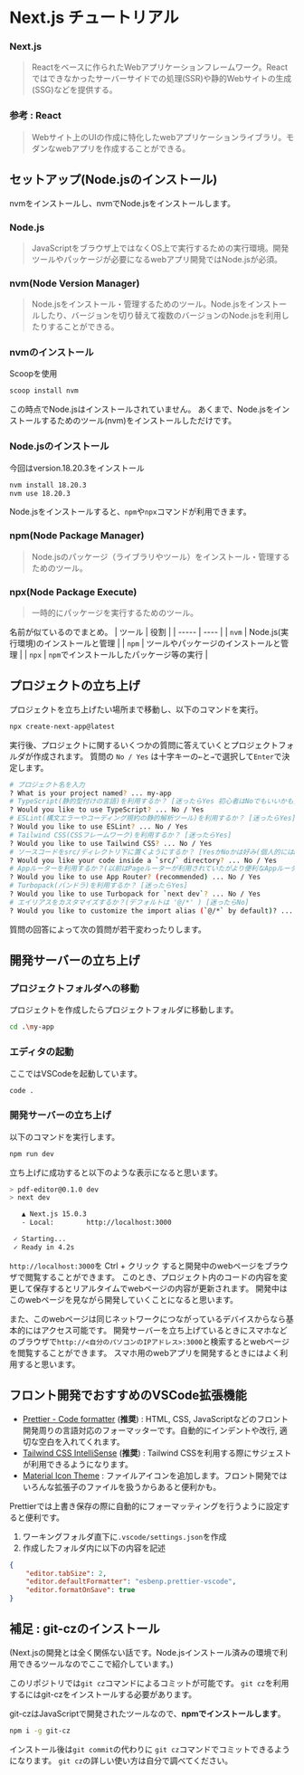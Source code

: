 # Next.js チュートリアル

### Next.js
> Reactをベースに作られたWebアプリケーションフレームワーク。Reactではできなかったサーバーサイドでの処理(SSR)や静的Webサイトの生成(SSG)などを提供する。

### 参考 : React
> Webサイト上のUIの作成に特化したwebアプリケーションライブラリ。モダンなwebアプリを作成することができる。

## セットアップ(Node.jsのインストール)
nvmをインストールし、nvmでNode.jsをインストールします。

### Node.js
> JavaScriptをブラウザ上ではなくOS上で実行するための実行環境。開発ツールやパッケージが必要になるwebアプリ開発ではNode.jsが必須。

### nvm(Node Version Manager)
> Node.jsをインストール・管理するためのツール。Node.jsをインストールしたり、バージョンを切り替えて複数のバージョンのNode.jsを利用したりすることができる。

### nvmのインストール
Scoopを使用
```bash
scoop install nvm
```

この時点でNode.jsはインストールされていません。
あくまで、Node.jsをインストールするためのツール(nvm)をインストールしただけです。

### Node.jsのインストール
今回はversion.18.20.3をインストール
```bash
nvm install 18.20.3
nvm use 18.20.3
```

Node.jsをインストールすると、`npm`や`npx`コマンドが利用できます。

### npm(Node Package Manager)
> Node.jsのパッケージ（ライブラリやツール）をインストール・管理するためのツール。


### npx(Node Package Execute)
> 一時的にパッケージを実行するためのツール。

名前が似ているのでまとめ。
| ツール | 役割 |
| ----- | ---- |
| `nvm` | Node.js(実行環境)のインストールと管理 |
| `npm` | ツールやパッケージのインストールと管理 |
| `npx` | `npm`でインストールしたパッケージ等の実行 |

## プロジェクトの立ち上げ
プロジェクトを立ち上げたい場所まで移動し、以下のコマンドを実行。
```bash
npx create-next-app@latest
```

実行後、プロジェクトに関するいくつかの質問に答えていくとプロジェクトフォルダが作成されます。
質問の `No / Yes` は十字キーの`←`と`→`で選択して`Enter`で決定します。
```bash
# プロジェクト名を入力
? What is your project named? ... my-app
# TypeScript(静的型付けの言語)を利用するか？ [迷ったらYes 初心者はNoでもいいかも]
? Would you like to use TypeScript? ... No / Yes
# ESLint(構文エラーやコーディング規約の静的解析ツール)を利用するか？ [迷ったらYes]
? Would you like to use ESLint? ... No / Yes
# Tailwind CSS(CSSフレームワーク)を利用するか？ [迷ったらYes]
? Would you like to use Tailwind CSS? ... No / Yes
# ソースコードをsrc/ディレクトリ下に置くようにするか？ [YesかNoかは好み(個人的にはNo)]
? Would you like your code inside a `src/` directory? ... No / Yes
# Appルーターを利用するか？(以前はPageルーターが利用されていたがより便利なAppルーターが追加された) [迷ったらYes]
? Would you like to use App Router? (recommended) ... No / Yes
# Turbopack(バンドラ)を利用するか？ [迷ったらYes]
? Would you like to use Turbopack for `next dev`? ... No / Yes
# エイリアスをカスタマイズするか？(デフォルトは '@/*' ) [迷ったらNo]
? Would you like to customize the import alias (`@/*` by default)? ... No / Yes
```
質問の回答によって次の質問が若干変わったりします。

## 開発サーバーの立ち上げ

### プロジェクトフォルダへの移動
プロジェクトを作成したらプロジェクトフォルダに移動します。
```bash
cd .\my-app
```

### エディタの起動
ここではVSCodeを起動しています。
```bash
code .
```

### 開発サーバーの立ち上げ
以下のコマンドを実行します。
```bash
npm run dev
```

立ち上げに成功すると以下のような表示になると思います。
```bash
> pdf-editor@0.1.0 dev
> next dev

   ▲ Next.js 15.0.3
   - Local:        http://localhost:3000

 ✓ Starting...
 ✓ Ready in 4.2s
```

`http://localhost:3000`を Ctrl + クリック すると開発中のwebページをブラウザで閲覧することができます。
このとき、プロジェクト内のコードの内容を変更して保存するとリアルタイムでwebページの内容が更新されます。
開発中はこのwebページを見ながら開発していくことになると思います。

また、このwebページは同じネットワークにつながっているデバイスからなら基本的にはアクセス可能です。
開発サーバーを立ち上げているときにスマホなどのブラウザで`http://<自分のパソコンのIPアドレス>:3000`と検索するとwebページを閲覧することができます。
スマホ用のwebアプリを開発するときにはよく利用すると思います。

## フロント開発でおすすめのVSCode拡張機能
- [Prettier - Code formatter](https://marketplace.visualstudio.com/items?itemName=esbenp.prettier-vscode) (**推奨**) : HTML, CSS, JavaScriptなどのフロント開発周りの言語対応のフォーマッターです。自動的にインデントや改行, 適切な空白を入れてくれます。
- [Tailwind CSS IntelliSense](https://marketplace.visualstudio.com/items?itemName=bradlc.vscode-tailwindcss) (**推奨**) : Tailwind CSSを利用する際にサジェストが利用できるようになります。
- [Material Icon Theme](https://marketplace.visualstudio.com/items?itemName=PKief.material-icon-theme) : ファイルアイコンを追加します。フロント開発ではいろんな拡張子のファイルを扱うからあると便利かも。

Prettierでは上書き保存の際に自動的にフォーマッティングを行うように設定すると便利です。
1. ワーキングフォルダ直下に`.vscode/settings.json`を作成
1. 作成したフォルダ内に以下の内容を記述
```json
{
    "editor.tabSize": 2,
    "editor.defaultFormatter": "esbenp.prettier-vscode",
    "editor.formatOnSave": true
}
```

## 補足 : git-czのインストール
(Next.jsの開発とは全く関係ない話です。Node.jsインストール済みの環境で利用できるツールなのでここで紹介しています。)

このリポジトリでは`git cz`コマンドによるコミットが可能です。
`git cz`を利用するにはgit-czをインストールする必要があります。

git-czはJavaScriptで開発されたツールなので、**npmでインストールします**。
```bash
npm i -g git-cz
```

インストール後は`git commit`の代わりに `git cz`コマンドでコミットできるようになります。
`git cz`の詳しい使い方は自分で調べてください。

